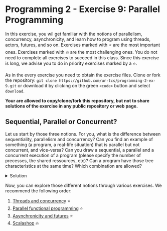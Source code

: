 # Programming 2 - Exercise 9: Parallel Programming

In this exercise, you wil get familiar with the notions of parallelism, concurrency, asynchronicity, and learn how to program using threads, actors, futures, and so on. Exercises marked with ⭐️ are the most important ones. Exercises marked with 🔥 are the most challenging ones. You do not need to complete all exercises to succeed in this class. Since this exercise is long, we advise you to do in priority exercises marked by a ⭐️.

As in the every exercise you need to obtain the exercise files. Clone or fork the repository: `git clone https://github.com/ur-tcs/programming-2-ex-9.git` or download it by clicking on the green `<code>` button and select `download`.

__Your are allowed to copy/clone/fork this repository, but not to share solutions of the exercise in any public repository or web page.__

## Sequential, Parallel or Concurrent?  

Let us start by those three notions. For you, what is the difference between sequentiality, parallelism and concurrency? Can you find an example of something (a program, a real-life situation) that is parallel but not concurrent, and vice-versa? Can you draw a sequential, a parallel and a concurrent execution of a program (please specify the number of precesses, the shared ressources, etc)? Can a program have those tree characteristics at the same time? Which combination are allowed? 

<details>
  <summary>Solution</summary>

* In a sequential execution, every action is executed one after the other.
* Parallelism refers to the *behaviour of the program at running time*. In a parallel execution (with more than one process), the two processes are working at the exact same time. 
* Concurrency refers to the *conceptual* part of a program. In a concurrent execution (with more than one process accessing a shared ressource), different process are working on the same shared ressource.


![seq-conc](seq-conc.png) 

* Sequential: (e.g.: a supermarket with only one cashier). Sequential activities depends from each other and are not executed simultaneously, sand so hey cannot e parallel or concurrent.
* Parallel but not concurrent: more than one process and no shared ressources (e.g.: a restaurant, each client eating its own food at the same time).
* Concurrent but not parallel: more than on process accessing the same ressource at different times (e.g.: cashiers incrementing the global sale amount). 
* Parallel and concurrent: more than one process accessing a shared ressource at the same time (e.g.: multiple reads in a database, human breathing in a classroom).

![conc-para](conc-para.png)

</details>

Now, you can explore those different notions through various exercises. We recommend the following order: 
1. [Threads and concurrency](./threads/) ⭐️
2. [Parallel functional programming](./parallelism/) ⭐️
3. [Asynchronicity and futures](./futures/) ⭐️
4. [Scalashop](./scalashop/) 🔥